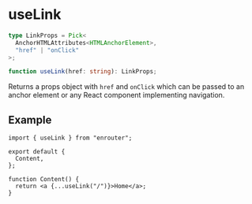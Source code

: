 # useLink

```ts
type LinkProps = Pick<
  AnchorHTMLAttributes<HTMLAnchorElement>,
  "href" | "onClick"
>;

function useLink(href: string): LinkProps;
```

Returns a props object with `href` and `onClick` which can be passed to
an anchor element or any React component implementing navigation.

## Example

```tsx
import { useLink } from "enrouter";

export default {
  Content,
};

function Content() {
  return <a {...useLink("/")}>Home</a>;
}
```
